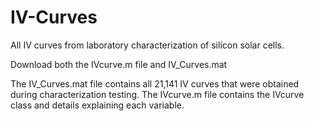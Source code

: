 # IV-Curves
All IV curves from laboratory characterization of silicon solar cells.

Download both the IVcurve.m file and IV_Curves.mat

The IV_Curves.mat file contains all 21,141 IV curves that were obtained during characterization testing.
The IVcurve.m file contains the IVcurve class and details explaining each variable.
